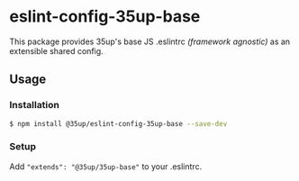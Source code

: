 # eslint-config-35up-base

This package provides 35up's base JS .eslintrc _(framework agnostic)_ as an extensible shared config.

## Usage

### Installation

  ```sh
  $ npm install @35up/eslint-config-35up-base --save-dev
  ```

### Setup

Add `"extends": "@35up/35up-base"` to your .eslintrc.

